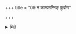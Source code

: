 +++
title = "09 न काम्यमग्निङ् कुर्वाण"

+++

<details><summary>थिते</summary>

न काम्यमग्निं कुर्वाण आहवनीये प्रवृञ्ज्यात् ९
</details>
